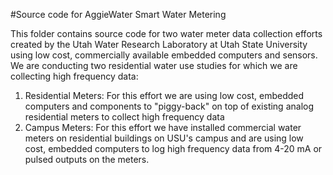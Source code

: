 #Source code for AggieWater Smart Water Metering

This folder contains source code for two water meter data collection efforts created by the Utah Water Research Laboratory at Utah State University using low cost, commercially available embedded computers and sensors. We are conducting two residential water use studies for which we are collecting high frequency data:

1. Residential Meters:  For this effort we are using low cost, embedded computers and components to "piggy-back" on top of existing analog residential meters to collect high frequency data
2. Campus Meters: For this effort we have installed commercial water meters on residential buildings on USU's campus and are using low cost, embedded computers to log high frequency data from 4-20 mA or pulsed outputs on the meters.